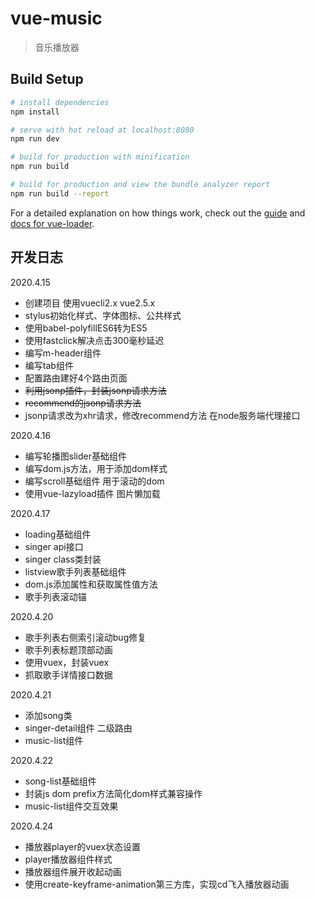 # vue-music

> 音乐播放器

## Build Setup

``` bash
# install dependencies
npm install

# serve with hot reload at localhost:8080
npm run dev

# build for production with minification
npm run build

# build for production and view the bundle analyzer report
npm run build --report
```

For a detailed explanation on how things work, check out the [guide](http://vuejs-templates.github.io/webpack/) and [docs for vue-loader](http://vuejs.github.io/vue-loader).

## 开发日志

2020.4.15

- 创建项目 使用vuecli2.x vue2.5.x 
- stylus初始化样式、字体图标、公共样式 
- 使用babel-polyfillES6转为ES5 
- 使用fastclick解决点击300毫秒延迟
- 编写m-header组件
- 编写tab组件
- 配置路由建好4个路由页面
- ~~利用jsonp插件，封装jsonp请求方法~~
- ~~recommend的jsonp请求方法~~
- jsonp请求改为xhr请求，修改recommend方法 在node服务端代理接口

2020.4.16

- 编写轮播图slider基础组件
- 编写dom.js方法，用于添加dom样式
- 编写scroll基础组件 用于滚动的dom
- 使用vue-lazyload插件 图片懒加载

2020.4.17

- loading基础组件
- singer api接口
- singer class类封装
- listview歌手列表基础组件
- dom.js添加属性和获取属性值方法
- 歌手列表滚动锚

2020.4.20

- 歌手列表右侧索引滚动bug修复
- 歌手列表标题顶部动画
- 使用vuex，封装vuex
- 抓取歌手详情接口数据

2020.4.21

- 添加song类
- singer-detail组件 二级路由
- music-list组件

2020.4.22

- song-list基础组件
- 封装js dom prefix方法简化dom样式兼容操作
- music-list组件交互效果

2020.4.24

- 播放器player的vuex状态设置
- player播放器组件样式
- 播放器组件展开收起动画
- 使用create-keyframe-animation第三方库，实现cd飞入播放器动画